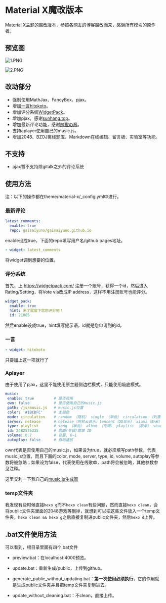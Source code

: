 # Material X魔改版本

[Material X主题](https://github.com/xaoxuu/hexo-theme-material-x)的魔改版本，参照各网友的博客魔改而来，感谢所有模块的原作者。

## 预览图

![1.PNG](https://i.loli.net/2020/02/08/pRWzTi9ZlUX6ohF.png)

![2.PNG](https://i.loli.net/2020/02/08/i6LaPtVCx58MyFd.png)

## 改动部分

- 强制使用MathJax、FancyBox、pjax。
- 增加[一言hitokoto](https://hitokoto.cn/)。
- 增加评分系统[WidgetPack](https://widgetpack.com/)。
- 增加pjax，感谢[sunhang.top](https://sunhang.top/2019/12/20/pjax/)。
- 增加最新评论功能，感谢[辣椒の酱](https://removeif.github.io/theme/博客中gitalk最新评论的获取.html)。
- 支持aplayer使用自己的music.js。
- 增加2048、BZOJ离线题库、Markdown在线编辑、留言板、实验室等功能。

## 不支持

- pjax暂不支持除gitalk之外的评论系统

## 使用方法

注：以下的操作都在theme/material-x/_config.yml中进行。

### 最新评论

```yaml
latest_comments:
  enable: true
  repo: gaisaiyuno/gaisaiyuno.github.io
```

enable设成true，下面的repo填写用户名/github pages地址。

```yaml
- widget: latest_comments
```

将widget调到想要的位置。

### 评分系统

首先，上 https://widgetpack.com/ 注册一个账号，获得一个id，然后进入Rating/Setting，将Vote via改成IP address，这样不用注册账号也能评分。

```yaml
widget_pack:
  enable: true
  hint: 来了就留下您的评分吧！
  id: 21085
```

然后enable设成true，hint填写提示语，id就是您申请到的id。

### 一言

```yaml
- widget: hitokoto
```

只要加上这一项就行了

### Aplayer

由于使用了pjax，这里不能使用原主题侧边栏模式，只能使用吸底模式。

 ```yaml
music:
  enable: true         # 是否启用
  own: false           # 是否使用自己的music.js
  path: /js/music.js   # music.js位置
  color: '#1BCDFC'     # 主题色
  mode: circulation    # random （随机） single （单曲） circulation （列表循环） order （列表）
  server: netease      # netease（网易云音乐）tencent（QQ音乐） xiami（虾米） kugou（酷狗）
  type: playlist       # song （单曲） album （专辑） playlist （歌单） search （搜索）
  id: 2482575335       # 歌曲/专辑/歌单 ID
  volume: 0.7          # 音量, 0~1
  autoplay: false      # 自动播放
 ```

own代表是否使用自己的music.js，如果设为true，就必须填写path参数，代表music.js位置，而且下面的color, mode, server, type, id, volume, autoplay等参数将被忽略；如果设为false，代表使用在线歌单，path将会被忽略，其他参数参见注释。

这里安利一下我自己的[music.js生成器](https://github.com/GaisaiYuno/missevan-spider)

### temp文件夹

我发现有些时候直接`hexo g`而不`hexo clean`有些问题，然而直接`hexo clean`，会将public文件夹里面的2048游戏等删掉，就想到可以把这些文件放入一个temp文件夹，`hexo clean && hexo g`之后直接复制进public文件夹，然后`hexo d`上传。

## .bat文件使用方法

可以看到，根目录里面有四个.bat文件

- preview.bat：在localhost:4000预览。

- update.bat：重新生成/public，上传到github。
- generate_public_without_updating.bat：**第一次使用必须执行**，它的作用就是生成public文件夹并且把temp文件夹复制进去。

- update_without_cleaning.bat：不clean，直接上传。